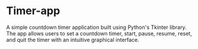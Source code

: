 # Timer-app
A simple countdown timer application built using Python's Tkinter library. The app allows users to set a countdown timer, start, pause, resume, reset, and quit the timer with an intuitive graphical interface.
